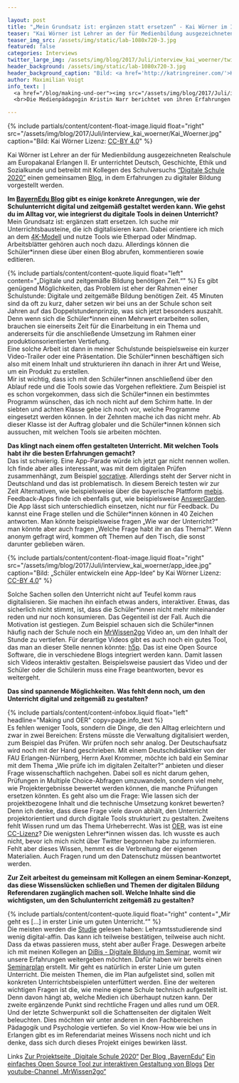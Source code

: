 ```yaml
---

layout: post
title: "„Mein Grundsatz ist: ergänzen statt ersetzen“ - Kai Wörner im Interview"
teaser: "Kai Wörner ist Lehrer an der für Medienbildung ausgezeichneten Realschule am Europakanal Erlangen II. Er unterrichtet Deutsch, Geschichte, Ethik und Sozialkunde und betreibt mit Kollegen des Schulversuchs Digitale Schule 2020 einen gemeinsamen Blog, in dem sie über ihre Erfahrungen berichten, die sie im Rahmen des Schulversuchs machen."
teaser_img_src: /assets/img/static/lab-1080x720-3.jpg
featured: false
categories: Interviews
twitter_large_img: /assets/img/blog/2017/Juli/interview_kai_woerner/twitter.jpg
header_background: /assets/img/static/lab-1080x720-3.jpg
header_background_caption: "Bild: <a href='http://katringreiner.com/'>Katrin Greiner</a>, <a href='https://creativecommons.org/licenses/by/4.0/legalcode'>CC-BY 4.0</a>"
author: Maximilian Voigt
info_text: |
  <a href="/blog/making-und-oer"><img src="/assets/img/blog/2017/Juli/interview_kristin_narr/making_1.jpg"></a>
  <br>Die Medienpädagogin Kristin Narr berichtet von ihren Erfahrungen mit Making sowie der Verwandtschaft von Making und OER.

---
```

<!-- include floated image -->
{% include partials/content/content-float-image.liquid float="right"
src="/assets/img/blog/2017/Juli/interview_kai_woerner/Kai_Woerner.jpg" caption="Bild: Kai Wörner Lizenz: <a href='https://creativecommons.org/licenses/by/4.0/legalcode'>CC-BY 4.0</a>" %}

Kai Wörner ist Lehrer an der für Medienbildung ausgezeichneten Realschule am Europakanal Erlangen II. Er unterrichtet Deutsch, Geschichte, Ethik und Sozialkunde und betreibt mit Kollegen des Schulversuchs [“Digitale Schule 2020”](http://bildungspakt-bayern.de/digitale-schule-2020/) einen gemeinsamen [Blog](https://bayernedu.wordpress.com/2017/04/09/28/), in dem Erfahrungen zu digitaler Bildung vorgestellt werden. 

**Im [BayernEdu Blog](https://bayernedu.wordpress.com/) gibt es einige konkrete Anregungen, wie der Schulunterricht digital und zeitgemäß gestaltet werden kann. Wie gehst du im Alltag vor, wie integrierst du digitale Tools in deinen Unterricht?**
<br>Mein Grundsatz ist: ergänzen statt ersetzen. Ich suche mir Unterrichtsbausteine, die ich digitalisieren kann. 
Dabei orientiere ich mich an dem [4K-Modell](https://de.wikipedia.org/wiki/4K-Modell_des_Lernens) und nutze Tools wie Etherpad oder Mindmap. Arbeitsblätter gehören auch noch dazu. Allerdings können die Schüler\*innen diese über einen Blog abrufen, kommentieren sowie editieren. 
<!-- include quote -->
{% include partials/content/content-quote.liquid float="left" content="„Digitale und zeitgemäße Bildung benötigen Zeit.“" %}
Es gibt genügend Möglichkeiten, das Problem ist eher der Rahmen einer Schulstunde: Digitale und zeitgemäße Bildung benötigen Zeit. 45 Minuten sind da oft zu kurz, daher setzen wir bei uns an der Schule schon seit Jahren auf das Doppelstundenprinzip, was sich jetzt besonders auszahlt. Denn wenn sich die Schüler\*innen einen Mehrwert erarbeiten sollen, brauchen sie einerseits Zeit für die Einarbeitung in ein Thema und andererseits für die anschließende Umsetzung im Rahmen einer produktionsorientierten Vertiefung.<br>
Eine solche Arbeit ist dann in meiner Schulstunde beispielsweise ein kurzer Video-Trailer oder eine Präsentation. Die Schüler\*innen beschäftigen sich also mit einem Inhalt und strukturieren ihn danach in ihrer Art und Weise, um ein Produkt zu erstellen.<br>Mir ist wichtig, dass ich mit den Schüler\*innen anschließend über den Ablauf rede und die Tools sowie das Vorgehen reflektiere. Zum Beispiel ist es schon vorgekommen, dass sich die Schüler\*innen ein bestimmtes Programm wünschen, das ich noch nicht auf dem Schirm hatte. In der siebten und achten Klasse gebe ich noch vor, welche Programme eingesetzt werden können. In der Zehnten mache ich das nicht mehr. Ab dieser Klasse ist der Auftrag globaler und die Schüler\*innen können sich aussuchen, mit welchen Tools sie arbeiten möchten.

**Das klingt nach einem offen gestalteten Unterricht. Mit welchen Tools habt ihr die besten Erfahrungen gemacht?**
<br>Das ist schwierig. Eine App-Parade würde ich jetzt gar nicht nennen wollen. Ich finde aber alles interessant, was mit dem digitalen Prüfen zusammenhängt, zum Beispiel [socrative](https://www.socrative.com/). Allerdings steht der Server nicht in Deutschland und das ist problematisch. In diesem Bereich testen wir zur Zeit Alternativen, wie beispielsweise über die bayerische Plattform [mebis](https://www.mebis.bayern.de). Feedback-Apps finde ich ebenfalls gut, wie beispielsweise [AnswerGarden](https://answergarden.ch/). Die App lässt sich unterschiedlich einsetzen, nicht nur für Feedback. Du kannst eine Frage stellen und die Schüler\*innen können in 40 Zeichen antworten. Man könnte beispielsweise fragen „Wie war der Unterricht?“ man könnte aber auch fragen „Welche Frage habt ihr an das Thema?“. Wenn anonym gefragt wird, kommen oft Themen auf den Tisch, die sonst darunter geblieben wären. 
<!-- include floated image -->
{% include partials/content/content-float-image.liquid float="right"
src="/assets/img/blog/2017/Juli/interview_kai_woerner/app_idee.jpg" caption="Bild: „Schüler entwickeln eine App-Idee“ by Kai Wörner Lizenz: <a href='https://creativecommons.org/licenses/by/4.0/legalcode'>CC-BY 4.0</a>" %}

Solche Sachen sollen den Unterricht nicht auf Teufel komm raus digitalisieren. Sie machen ihn einfach etwas anders, interaktiver. Etwas, das sicherlich nicht stimmt, ist, dass die Schüler\*innen nicht mehr miteinander reden und nur noch konsumieren. Das Gegenteil ist der Fall. Auch die Motivation ist gestiegen. Zum Beispiel schauen sich die Schüler\*innen häufig nach der Schule noch ein [MrWissen2go](https://www.youtube.com/user/MrWissen2go) Video an, um den Inhalt der Stunde zu vertiefen. Für derartige Videos gibt es auch noch ein gutes Tool, das man an dieser Stelle nennen könnte: [h5p](https://h5p.org/). Das ist eine Open Source Software, die in verschiedene Blogs integriert werden kann. Damit lassen sich Videos interaktiv gestalten. Beispielsweise pausiert das Video und der Schüler oder die Schülerin muss eine Frage beantworten, bevor es weitergeht.

**Das sind spannende Möglichkeiten. Was fehlt denn noch, um den Unterricht digital und zeitgemäß zu gestalten?**
<!-- include ionfobox -->
{% include partials/content/content-infobox.liquid float="left" headline="Making und OER" copy=page.info_text %}
<br>Es fehlen weniger Tools, sondern die Dinge, die den Alltag erleichtern und zwar in zwei Bereichen: Erstens müsste die Verwaltung digitalisiert werden, zum Beispiel das Prüfen. Wir prüfen noch sehr analog. Der Deutschaufsatz wird noch mit der Hand geschrieben. Mit einem Deutschdidaktiker von der FAU Erlangen-Nürnberg, Herrn Axel Krommer, möchte ich bald ein Seminar mit dem Thema „Wie prüfe ich im digitalen Zeitalter?“ anbieten und dieser Frage wissenschaftlich nachgehen. Dabei soll es nicht darum gehen, Prüfungen in Multiple Choice-Abfragen umzuwandeln, sondern viel mehr, wie Projektergebnisse bewertet werden können, die manche Prüfungen ersetzen könnten. Es geht also um die Frage: Wie lassen sich der projektbezogene Inhalt und die technische Umsetzung konkret bewerten? Denn ich denke, dass diese Frage viele davon abhält, den Unterricht projektorientiert und durch digitale Tools strukturiert zu gestalten. 
Zweitens fehlt Wissen rund um das Thema Urheberrecht. Was ist [OER](https://de.wikipedia.org/wiki/Open_Educational_Resources), was ist eine [CC-Lizenz](https://creativecommons.org/licenses/?lang=de)? Die wenigsten Lehrer\*innen wissen das. Ich wusste es auch nicht, bevor ich mich nicht über Twitter begonnen habe zu informieren. Fehlt aber dieses Wissen, hemmt es die Verbreitung der eigenen Materialien. Auch Fragen rund um den Datenschutz müssen beantwortet werden. 

**Zur Zeit arbeitest du gemeinsam mit Kollegen an einem Seminar-Konzept, das diese Wissenslücken schließen und Themen der digitalen Bildung Referendaren zugänglich machen soll. Welche Inhalte sind die wichtigsten, um den Schulunterricht zeitgemäß zu gestalten?**
<!-- include quote -->
{% include partials/content/content-quote.liquid float="right" content="„Mir geht es [...] in erster Linie um guten Unterricht.“" %}
<br>Die meisten werden die [Studie](https://www.bertelsmann-stiftung.de/fileadmin/files/BSt/Publikationen/GrauePublikationen/DigiMonitor_Hochschulen_final.pdf) gelesen haben: Lehramtsstudierende sind wenig digital-affin. Das kann ich teilweise bestätigen, teilweise auch nicht. Dass da etwas passieren muss, steht aber außer Frage. Deswegen arbeite ich mit meinen Kollegen an [DiBis - Digitale Bildung im Seminar](https://bayernedu.wordpress.com/2017/05/01/digitale-bildung-im-seminar-im-widerstreit-mit-ohp-folien-und-schwammvorrichtungen/), womit wir unsere Erfahrungen weitergeben möchten. Dafür haben wir bereits einen [Seminarplan](https://bayernedu.files.wordpress.com/2017/07/dibis-wochenplan.pdf) erstellt. Mir geht es natürlich in erster Linie um guten Unterricht. Die meisten Themen, die im Plan aufgelistet sind, sollen mit konkreten Unterrichtsbeispielen unterfüttert werden.
Eine der weiteren wichtigen Fragen ist die, wie meine eigene Schule technisch aufgestellt ist. Denn davon hängt ab, welche Medien ich überhaupt nutzen kann. Der zweite ergänzende Punkt sind rechtliche Fragen und alles rund um OER. Und der letzte Schwerpunkt soll die Schattenseiten der digitalen Welt beleuchten. Dies möchten wir unter anderen in den Fachbereichen Pädagogik und Psychologie vertiefen. 
So viel Know-How wie bei uns in Erlangen gibt es im Referendariat meines Wissens noch nicht und ich denke, dass sich durch dieses Projekt einiges bewirken lässt. 

<p class="link-list">
<span class="link-list-headline">Links</span>
<a class="external-link" href="http://bildungspakt-bayern.de/digitale-schule-2020/" target="_blank">Zur Projektseite „Digitale Schule 2020“</a>
<a class="external-link" href="https://bayernedu.wordpress.com/" target="_blank">Der Blog „BayernEdu“</a>
<a class="external-link" href="https://h5p.org/" target="_blank">Ein einfaches Open Source Tool zur interaktiven Gestaltung von Blogs</a>
<a class="external-link" href="https://www.youtube.com/user/MrWissen2go" target="_blank">Der youtube-Channel „MrWissen2go“</a>
</p>
